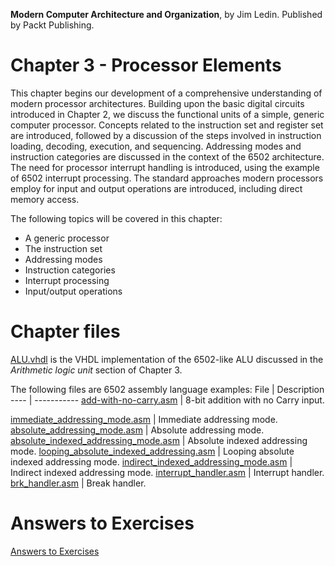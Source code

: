 __Modern Computer Architecture and Organization__, by Jim Ledin. Published by Packt Publishing.
# Chapter 3 - Processor Elements

This chapter begins our development of a comprehensive understanding of modern processor architectures. Building upon the basic digital circuits introduced in Chapter 2, we discuss the functional units of a simple, generic computer processor. Concepts related to the instruction set and register set are introduced, followed by a discussion of the steps involved in instruction loading, decoding, execution, and sequencing. Addressing modes and instruction categories are discussed in the context of the 6502 architecture. The need for processor interrupt handling is introduced, using the example of 6502 interrupt processing. The standard approaches modern processors employ for input and output operations are introduced, including direct memory access.

The following topics will be covered in this chapter:
* A generic processor
* The instruction set
* Addressing modes
* Instruction categories
* Interrupt processing
* Input/output operations

# Chapter files

[ALU.vhdl](src/ALU.vhdl) is the VHDL implementation of the 6502-like ALU discussed in the *Arithmetic logic unit* section of Chapter 3.

The following files are 6502 assembly language examples:
File | Description
---- | -----------
[add-with-no-carry.asm](src/add-with-no-carry.asm) | 8-bit addition with no Carry input.

[immediate_addressing_mode.asm](src/immediate_addressing_mode.asm) | Immediate addressing mode.
[absolute_addressing_mode.asm](src/absolute_addressing_mode.asm) | Absolute addressing mode.
[absolute_indexed_addressing_mode.asm](src/absolute_indexed_addressing_mode.asm) | Absolute indexed addressing mode.
[looping_absolute_indexed_addressing.asm](src/looping_absolute_indexed_addressing.asm) | Looping absolute indexed addressing mode.
[indirect_indexed_addressing_mode.asm](src/indirect_indexed_addressing_mode.asm) | Indirect indexed addressing mode.
[interrupt_handler.asm](src/interrupt_handler.asm) | Interrupt handler.
[brk_handler.asm](src/brk_handler.asm) | Break handler.

# Answers to Exercises
[Answers to Exercises](Answers%20to%20Exercises/README.md)
